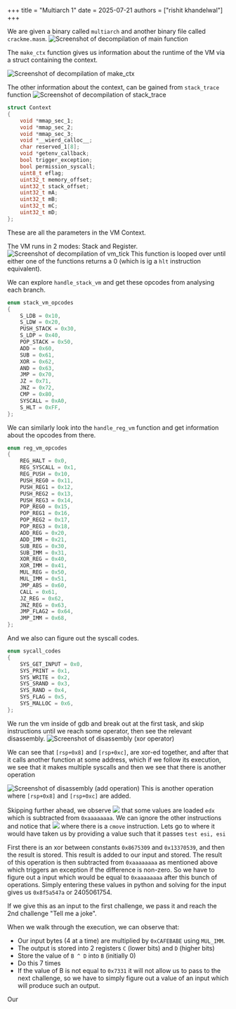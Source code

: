 +++
title = "Multiarch 1"
date = 2025-07-21
authors = ["rishit khandelwal"]
+++

We are given a binary called `multiarch` and another binary file called `crackme.masm`.
![Screenshot of decompilation of main function](main.png)

The `make_ctx` function gives us information about the runtime of the VM via a struct containing the context.

![Screenshot of decompilation of `make_ctx`](make_ctx.png)

The other information about the context, can be gained from `stack_trace` function
![Screenshot of decompilation of `stack_trace`](stack_trace.png)

```c
struct Context
{
    void *mmap_sec_1;      
    void *mmap_sec_2;     
    void *mmap_sec_3;    
    void *__wierd_calloc__;              
    char reserved_1[8];            
    void *getenv_callback;
    bool trigger_exception; 
    bool permission_syscall;
    uint8_t eflag;         
    uint32_t memory_offset;
    uint32_t stack_offset;
    uint32_t mA;         
    uint32_t mB;        
    uint32_t mC;       
    uint32_t mD;      
};
```

These are all the parameters in the VM Context.

The VM runs in 2 modes: Stack and Register.
![Screenshot of decompilation of `vm_tick`](vm_tick.png)
This function is looped over until either one of the functions returns a 0 (which is ig a `hlt` instruction equivalent).

We can explore `handle_stack_vm` and get these opcodes from analysing each branch.

```c
enum stack_vm_opcodes
{
    S_LDB = 0x10,
    S_LDW = 0x20,
    PUSH_STACK = 0x30,
    S_LDP = 0x40,
    POP_STACK = 0x50,
    ADD = 0x60,
    SUB = 0x61,
    XOR = 0x62,
    AND = 0x63,
    JMP = 0x70,
    JZ = 0x71,
    JNZ = 0x72,
    CMP = 0x80,
    SYSCALL = 0xA0,
    S_HLT = 0xFF,
};
```

We can similarly look into the `handle_reg_vm` function and get information about the opcodes from there.

```c
enum reg_vm_opcodes
{
    REG_HALT = 0x0,
    REG_SYSCALL = 0x1,
    REG_PUSH = 0x10,
    PUSH_REG0 = 0x11,
    PUSH_REG1 = 0x12,
    PUSH_REG2 = 0x13,
    PUSH_REG3 = 0x14,
    POP_REG0 = 0x15,
    POP_REG1 = 0x16,
    POP_REG2 = 0x17,
    POP_REG3 = 0x18,
    ADD_REG = 0x20,
    ADD_IMM = 0x21,
    SUB_REG = 0x30,
    SUB_IMM = 0x31,
    XOR_REG = 0x40,
    XOR_IMM = 0x41,
    MUL_REG = 0x50,
    MUL_IMM = 0x51,
    JMP_ABS = 0x60,
    CALL = 0x61,
    JZ_REG = 0x62,
    JNZ_REG = 0x63,
    JMP_FLAG2 = 0x64,
    JMP_IMM = 0x68,
};
```

And we also can figure out the syscall codes.

```c
enum sycall_codes
{
    SYS_GET_INPUT = 0x0,
    SYS_PRINT = 0x1,
    SYS_WRITE = 0x2,
    SYS_SRAND = 0x3,
    SYS_RAND = 0x4,
    SYS_FLAG = 0x5,
    SYS_MALLOC = 0x6,
};
```

We run the vm inside of gdb and break out at the first task, and skip instructions until we reach some operator, then see the relevant disassembly.
![Screenshot of disassembly (xor operator)](./gdb_xor.png)

We can see that `[rsp+0x8]` and `[rsp+0xc]`, are xor-ed together, and after that it calls another function at some address, which if we follow its execution, we see that it makes multiple syscalls and then we see that there is another operation

![Screenshot of disassembly (add operation)](./gdb_add.png)
This is another operation where `[rsp+0x8]` and `[rsp+0xc]` are added.

Skipping further ahead, we observe ![ ](./gdb_cmp.png) that some values are loaded `edx` which is subtracted from `0xaaaaaaaa`.
We can ignore the other instructions and notice that ![](./gdb_cmp_ext.png) where there is a `cmove` instruction. Lets go to where it would have taken us by providing a value such that it passes `test esi, esi`

First there is an xor between constants `0x8675309` and `0x13370539`, and then the result is stored.
This result is added to our input and stored. The result of this operation is then subtracted from `0xaaaaaaaa` as mentioned above which triggers an exception if the difference is non-zero. So we have to figure out a input which would be equal to `0xaaaaaaaa` after this bunch of operations. Simply entering these values in python and solving for the input gives us `0x8f5a547a` or 2405061754.

If we give this as an input to the first challenge, we pass it and reach the 2nd challenge "Tell me a joke".

When we walk through the execution, we can observe that:

- Our input bytes (4 at a time) are multiplied by `0xCAFEBABE` using `MUL_IMM`.
- The output is stored into 2 registers `C` (lower bits) and `D` (higher bits)
- Store the value of `B ^ D` into `B` (initially 0)
- Do this 7 times
- If the value of B is not equal to `0x7331` it will not allow us to pass to the next challenge, so we have to simply figure out a value of an input which will produce such an output.

Our
